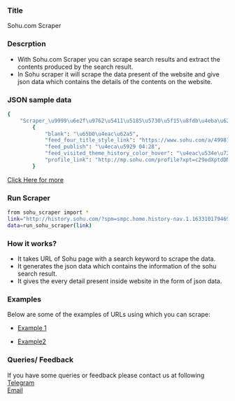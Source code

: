 ### Title

Sohu.com Scraper

### Descrption

* With Sohu.com Scraper you can scrape search results and extract the contents produced by the search result.
* In Sohu scraper it will scrape the data present of the website and give json data which contains the details of the contents on the website.

### JSON sample data
```sh
{
    "Scraper_\u9999\u6e2f\u9762\u5411\u5185\u5730\u5f15\u8fdb\u4eba\u624d_\u7b26\u5408\u6761\u4ef6\u53ef\u7533\u8bf7\u9999\u6e2f\u8eab\u4efd": [
        {
            "blank": "\u65b0\u4eac\u62a5",
            "feed_four_title_style_link": "https://www.sohu.com/a/499810521_114988?scm=1004.773955565398458368.0.0.672&spm=smpc.ch13.fd-news.1.1636356674692YG6AwTs",
            "feed_publish": "\u4eca\u5929 04:28",
            "feed_visited_theme_history_color_hover": "\u4eac\u534e\u7269\u8bed\u4e28\u57281920\u5e74\u4ee3\u7684\u5317\u4eac\uff0c\u4eba\u529b\u8f66\u771f\u53ef\u8c13\u516c\u5171\u5947\u666f",
            "profile_link": "http://mp.sohu.com/profile?xpt=c29odXptdDNqdHpnY0Bzb2h1LmNvbQ==&spm=smpc.ch13.fd-news.1.1636356674692YG6AwTs"
        }
```

[Click Here for more](https://datakund-scraper.s3.amazonaws.com/fors2d22ace_VKDU2XN03IQ3VD7_json.json)
					  

### Run Scraper
```sh
from sohu_scraper import *
link="http://history.sohu.com/?spm=smpc.home.history-nav.1.1633101794696TEciRMP"
data=run_sohu_scraper(link)
```

### How it works?
* It takes URL of Sohu page with a search keyword to scrape the data.
* It generates the json data which contains the information of the sohu search result.
* It gives the every detail present inside website in the form of json data.


### Examples
Below are some of the examples of URLs using which you can scrape:

* [Example 1](http://history.sohu.com/?spm=smpc.home.history-nav.1.1633101794696TEciRMP)

* [Example2](http://cul.sohu.com/?spm=smpc.home.cul-nav.1.1633101794696TEciRMP)


### Queries/ Feedback
If you have some queries or feedback please contact us at following    
[Telegram](https://t.me/datakund)  
[Email](abhishek@datakund.com)